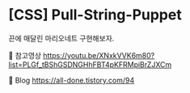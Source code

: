 # [CSS] Pull-String-Puppet
끈에 매달린 마리오네트 구현해보자.


🎁 참고영상 https://youtu.be/XNxkVVK6m80?list=PLGf_tBShGSDNGHhFBT4pKFRMpiBrZJXCm

🧷 Blog https://all-done.tistory.com/94


